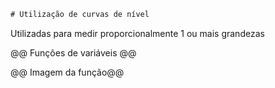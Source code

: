 ```diff
# Utilização de curvas de nível
```
Utilizadas para medir proporcionalmente 1 ou mais grandezas

@@ Funções de variáveis @@

@@ Imagem da função@@
